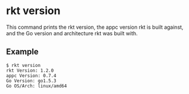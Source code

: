 # rkt version

This command prints the rkt version, the appc version rkt is built against, and the Go version and architecture rkt was built with.

## Example

```
$ rkt version
rkt Version: 1.2.0
appc Version: 0.7.4
Go Version: go1.5.3
Go OS/Arch: linux/amd64
